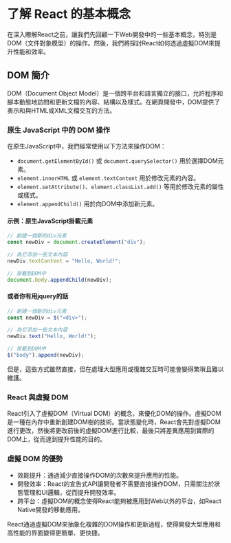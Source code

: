 # 了解 React 的基本概念

在深入瞭解React之前，讓我們先回顧一下Web開發中的一些基本概念，特別是DOM（文件對象模型）的操作。然後，我們將探討React如何透過虛擬DOM來提升性能和效率。

## DOM 簡介

DOM（Document Object Model）是一個跨平台和語言獨立的接口，允許程序和腳本動態地訪問和更新文檔的內容、結構以及樣式。在網頁開發中，DOM提供了表示和與HTML或XML文檔交互的方法。

### 原生 JavaScript 中的 DOM 操作

在原生JavaScript中，我們經常使用以下方法來操作DOM：

- `document.getElementById()` 或 `document.querySelector()` 用於選擇DOM元素。
- `element.innerHTML` 或 `element.textContent` 用於修改元素的內容。
- `element.setAttribute()`、`element.classList.add()` 等用於修改元素的屬性或樣式。
- `element.appendChild()` 用於向DOM中添加新元素。

#### 示例：原生JavaScript掛載元素

```javascript
// 創建一個新的div元素
const newDiv = document.createElement("div");

// 為它添加一些文本內容
newDiv.textContent = "Hello, World!";

// 掛載到DOM中
document.body.appendChild(newDiv);
```

#### 或者你有用jquery的話

```javascript
// 創建一個新的div元素
const newDiv = $("<div>");

// 為它添加一些文本內容
newDiv.text("Hello, World!");

// 掛載到DOM中
$("body").append(newDiv);
```
但是，這些方式雖然直接，但在處理大型應用或復雜交互時可能會變得繁瑣且難以維護。

### React 與虛擬 DOM
React引入了虛擬DOM（Virtual DOM）的概念，來優化DOM的操作。虛擬DOM是一種在內存中重新創建DOM樹的技術。當狀態變化時，React會先對虛擬DOM進行更改，然後將更改前後的虛擬DOM進行比較，最後只將差異應用到實際的DOM上，從而達到提升性能的目的。

### 虛擬 DOM 的優勢
* 效能提升：通過減少直接操作DOM的次數來提升應用的性能。
* 開發效率：React的宣告式API讓開發者不需要直接操作DOM，只需關注於狀態管理和UI邏輯，從而提升開發效率。
* 跨平台：虛擬DOM的概念使得React能夠被應用到Web以外的平台，如React Native開發的移動應用。

React通過虛擬DOM來抽象化複雜的DOM操作和更新過程，使得開發大型應用和高性能的界面變得更簡單、更快捷。
